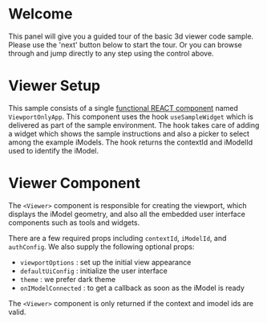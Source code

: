 # Welcome

This panel will give you a guided tour of the basic 3d viewer code sample.  Please use the 'next' button below to start the tour.  Or you can browse through and jump directly to any step using the control above.

[_metadata_:annotation]:- "VIEW_SETUP"

# Viewer Setup

This sample consists of a single [functional REACT component](https://reactjs.org/docs/components-and-props.html) named `ViewportOnlyApp`.  This component uses the hook `useSampleWidget` which is delivered as part of the sample environment.  The hook takes care of adding a widget which shows the sample instructions and also a picker to select among the example iModels.  The hook returns the contextId and iModelId used to identify the iModel.

[_metadata_:annotation]:- "VIEW_SETUP"

# Viewer Component

The `<Viewer>` component is responsible for creating the viewport, which displays the iModel geometry, and also all the embedded user interface components such as tools and widgets.

There are a few required props including `contextId`, `iModelId`, and `authConfig`.  We also supply the following optional props:

- `viewportOptions` : set up the initial view appearance
- `defaultUiConfig` : initialize the user interface
- `theme` : we prefer dark theme
- `onIModelConnected` : to get a callback as soon as the iModel is ready

The `<Viewer>` component is only returned if the context and imodel ids are valid.

[_metadata_:annotation]:- "VIEWER"
[_metadata_:skip]:- "true"
